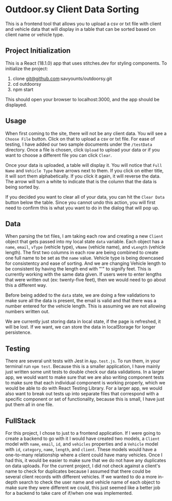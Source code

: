 # Outdoor.sy Client Data Sorting
This is a frontend tool that allows you to upload a csv or txt file with client and vehicle data that will display in a table that can be sorted based on client name or vehicle type.  

## Project Initialization
This is a React (18.1.0) app that uses stitches.dev for styling components. To initialize the project:

1. clone git@github.com:savyounts/outdoorsy.git
2. cd outdoorsy
3. npm start

This should open your browser to localhost:3000, and the app should be displayed.

## Usage
When first coming to the site, there will not be any client data. You will see a `Choose File` button. Click on that to upload a csv or txt file. For ease of testing, I have added our two sample documents under the `/testData` directory. Once a file is chosen, click `Upload` to upload your data or if you want to choose a different file you can click `Clear`.

Once your data is uploaded, a table will display it. You will notice that `Full Name` and `Vehicle Type` have arrows next to them. If you click on either title, it will sort them alphabetically. If you click it again, it will reverse the data. The arrow will turn a white to indicate that is the column that the data is being sorted by.

If you decided you want to clear all of your data, you can hit the `Clear Data` button below the table. Since you cannot undo this action, you will first need to confirm this is what you want to do in the dialog that will pop up.

## Data
When parsing the txt files, I am taking each row and creating a new `Client` object that gets passed into my local state `data` variable. Each object has a `name`, `email`, `vType` (vehicle type), `vName` (vehicle name), and `vLength` (vehicle length). The first two columns in each row are being combined to create one full name to be set as the `name` value. Vehicle type is being downcased for consistentcy and ease of sorting. And we are changing Vehicle length to be consistent by having the length end with "'" to signify feet. This is currently working with the same data given. If users were to enter lengths that were written out (ex: twenty-five feet), then we would need to go about this a different way.

Before being added to the `data` state, we are doing a few validations to make sure all the data is present, the email is valid and that there was a number entered for the vehicle length. This is assuming we are not allowing numbers written out.

We are currently just storing data in local state, if the page is refreshed, it will be lost. If we want, we can store the data in localStorage for longer persistence.

## Testing
There are several unit tests with Jest in `App.test.js`. To run them, in your terminal run `npm test`. Because this is a smaller application, I have mainly just written some unit tests to double check our data validations. In a larger app, we would want to make sure that we are also writing component tests to make sure that each individual component is working properly, which we would be able to do with React Testing Library. For a larger app, we would also want to break out tests up into separate files that correspond with a specific component or set of functionality, because this is small, I have just put them all in one file.

## FullStack
For this project, I chose to just to a frontend application. If I were going to create a backend to go with it I would have created two models, a `Client` model with `name`, `email`, `id`, and `vehicles` properties and a `Vehicle` model with `id`, `category`, `name`, `length`, and `client`. These models would have a one-to-many relationship where a client could have many vehicles. Once I had this, it would be easier to make sure that we do not have any duplicates on data uploads. For the current project, I did not check against a client's name to check for duplicates because I assumed that there could be several client records with different vehicles. If we wanted to do a more in-depth search to check the user name and vehicle name of each object to make sure they were different we could, this just seemed like a better job for a backend to take care of if/when one was implemented.
